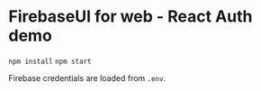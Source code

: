 # FirebaseUI for web - React Auth demo

`npm install`
`npm start`

Firebase credentials are loaded from `.env`.
